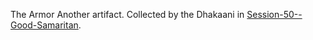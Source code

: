 The Armor
Another artifact. Collected by the Dhakaani in [Session-50--Good-Samaritan](../-Session-Notes/-8-War/Session-50--Good-Samaritan.md).